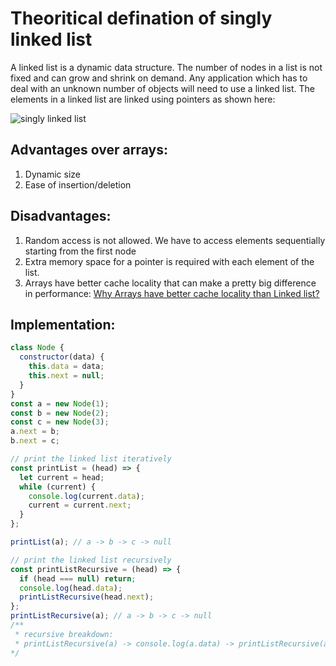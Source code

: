# Theoritical defination of singly linked list
A linked list is a dynamic data structure. The number of nodes in a list is not fixed and can grow and shrink on demand. Any application which has to deal with an unknown number of objects will need to use a linked list. The elements in a linked list are linked using pointers as shown here:

![singly linked list](https://media.geeksforgeeks.org/wp-content/cdn-uploads/gq/2013/03/Linkedlist.png) 

## Advantages over arrays:
1. Dynamic size
2. Ease of insertion/deletion

## Disadvantages:
1. Random access is not allowed. We have to access elements sequentially starting from the first node
2. Extra memory space for a pointer is required with each element of the list.
3. Arrays have better cache locality that can make a pretty big difference in performance: [Why Arrays have better cache locality than Linked list?
](https://www.geeksforgeeks.org/why-arrays-have-better-cache-locality-than-linked-list)

## Implementation:
```js
class Node {
  constructor(data) {
    this.data = data;
    this.next = null;
  }
}
const a = new Node(1);
const b = new Node(2);
const c = new Node(3);
a.next = b;
b.next = c;

// print the linked list iteratively
const printList = (head) => {
  let current = head;
  while (current) {
    console.log(current.data);
    current = current.next;
  }
};

printList(a); // a -> b -> c -> null

// print the linked list recursively
const printListRecursive = (head) => {
  if (head === null) return;
  console.log(head.data);
  printListRecursive(head.next);
};
printListRecursive(a); // a -> b -> c -> null
/** 
 * recursive breakdown:
 * printListRecursive(a) -> console.log(a.data) -> printListRecursive(a.next) -> console.log(b.data) -> printListRecursive(b.next) -> console.log(c.data) -> printListRecursive(c.next) -> null
*/
```
